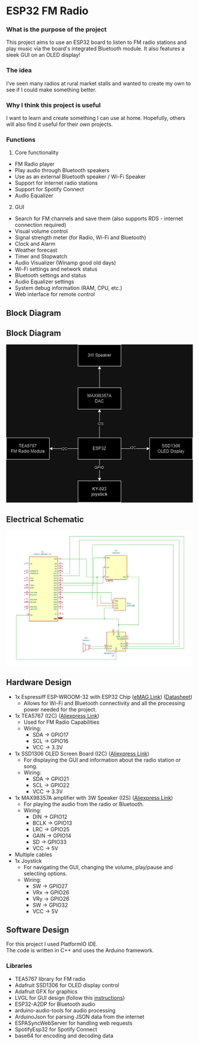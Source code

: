 # ESP32 FM Radio

### What is the purpose of the project
This project aims to use an ESP32 board to listen to FM radio stations and play music via the board's integrated Bluetooth module. It also features a sleek GUI on an OLED display!

### The idea
I’ve seen many radios at rural market stalls and wanted to create my own to see if I could make something better.

### Why I think this project is useful
I want to learn and create something I can use at home. Hopefully, others will also find it useful for their own projects.

### Functions
1. Core functionality
- FM Radio player
- Play audio through Bluetooth speakers
- Use as an external Bluetooth speaker / Wi-Fi Speaker
- Support for internet radio stations
- Support for Spotify Connect
- Audio Equalizer

2. GUI
- Search for FM channels and save them (also supports RDS - internet connection required)
- Visual volume control
- Signal strength meter (for Radio, Wi-Fi and Bluetooth)
- Clock and Alarm
- Weather forecast
- Timer and Stopwatch
- Audio Visualizer (Winamp good old days)
- Wi-Fi settings and network status
- Bluetooth settings and status
- Audio Equalizer settings
- System debug information (RAM, CPU, etc.)
- Web interface for remote control

## Block Diagram
## Block Diagram
![Block Diagram](hardware/block_diagram.png)
## Electrical Schematic
![Electrical Schematic](hardware/electric_scheme.png)
## Hardware Design
- 1x Espressiff ESP-WROOM-32 with ESP32 Chip ([eMAG Link](https://www.emag.ro/placa-esp32-cu-esp-wroom-32-38-pini-cu-cip-cp2102-multicolor-esp32-cp2102/pd/D7R798MBM/)) ([Datasheet](https://www.espressif.com/sites/default/files/documentation/esp32-wroom-32_datasheet_en.pdf))
    - Allows for Wi-Fi and Bluetooth connectivity and all the processing power needed for the project.
- 1x TEA5767 (I2C) ([Aliexpress Link](https://www.aliexpress.com/item/32968805755.html?channel=twinner))
     - Used for FM Radio Capabilities
     - Wiring:
        - SDA -> GPIO17
        - SCL -> GPIO16
        - VCC -> 3.3V
- 1x SSD1306 OLED Screen Board (I2C) ([Aliexpress Link](https://www.aliexpress.com/item/1005007614149117.html?channel=twinner))
    - For displaying the GUI and information about the radio station or song.
    - Wiring:
        - SDA -> GPIO21
        - SCL -> GPIO22
        - VCC -> 3.3V
- 1x MAX98357A amplifier with 3W Speaker (I2S) ([Aliexpress Link](https://www.aliexpress.com/item/1005007138041962.html?channel=twinner))
    - For playing the audio from the radio or Bluetooth.
    - Wiring:
        - DIN -> GPIO12
        - BCLK -> GPIO13
        - LRC -> GPIO25
        - GAIN -> GPIO14
        - SD -> GPIO33
        - VCC -> 5V
- Multiple cables
- 1x Joystick
    - For navigating the GUI, changing the volume, play/pause and selecting options.
    - Wiring:
        - SW -> GPIO27
        - VRx -> GPIO26
        - VRy -> GPIO26
        - SW -> GPIO32
        - VCC -> 5V

## Software Design
For this project I used PlatformIO IDE.
<br>
The code is written in C++ and uses the Arduino framework.

### Libraries
- TEA5767 library for FM radio
- Adafruit SSD1306 for OLED display control
- Adafruit GFX for graphics
- LVGL for GUI design (follow this [instructions](https://docs.lvgl.io/8.3/get-started/platforms/arduino.html#configure-lvgl))
- ESP32-A2DP for Bluetooth audio
- arduino-audio-tools for audio processing
- ArduinoJson for parsing JSON data from the internet
- ESPASyncWebServer for handling web requests
- SpotifyEsp32 for Spotify Connect
- base64 for encoding and decoding data